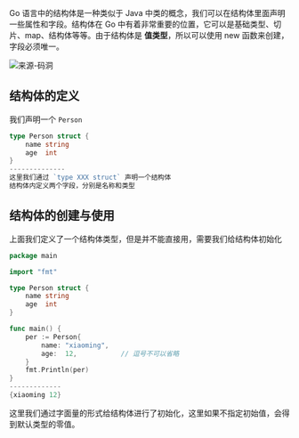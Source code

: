 Go 语言中的结构体是一种类似于 Java 中类的概念，我们可以在结构体里面声明一些属性和字段。结构体在 Go 中有着非常重要的位置，它可以是基础类型、切片、map、结构体等等。由于结构体是 **值类型**，所以可以使用 new 函数来创建，字段必须唯一。

![来源-码洞](https://mmbiz.qpic.cn/mmbiz_png/bGribGtYC3mIF98WxZkyOgbtbkiblaQgy6v1DrribArRBAoETvdCiaKVtO0ovyxJfaNDqTRPSJmT1bP0KfgGvgTiciaw/640?wx_fmt=png&tp=webp&wxfrom=5&wx_lazy=1&wx_co=1)

## 结构体的定义
我们声明一个 `Person`
```go
type Person struct {
    name string
    age  int
}
--------------
这里我们通过 `type XXX struct` 声明一个结构体
结构体内定义两个字段，分别是名称和类型

```

## 结构体的创建与使用
上面我们定义了一个结构体类型，但是并不能直接用，需要我们给结构体初始化
```go
package main

import "fmt"

type Person struct {
    name string
    age  int
}

func main() {
    per := Person{
        name: "xiaoming",
        age:  12,			// 逗号不可以省略
    }
    fmt.Println(per)
}
-------------
{xiaoming 12}
```
这里我们通过字面量的形式给结构体进行了初始化，这里如果不指定初始值，会得到默认类型的零值。